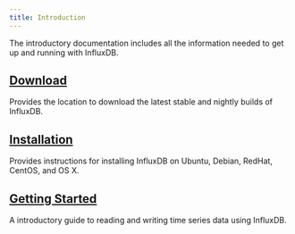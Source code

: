 ```yaml
---
title: Introduction
---
```


The introductory documentation includes all the information needed to get up and running with InfluxDB.

## [Download](https://influxdata.com/downloads/#influxdb)

Provides the location to download the latest stable and nightly builds of InfluxDB.

## [Installation](/influxdb/v0.12/introduction/installation/)

Provides instructions for installing InfluxDB on Ubuntu, Debian, RedHat, CentOS, and OS X.

## [Getting Started](/influxdb/v0.12/introduction/getting_started/)

A introductory guide to reading and writing time series data using InfluxDB.

